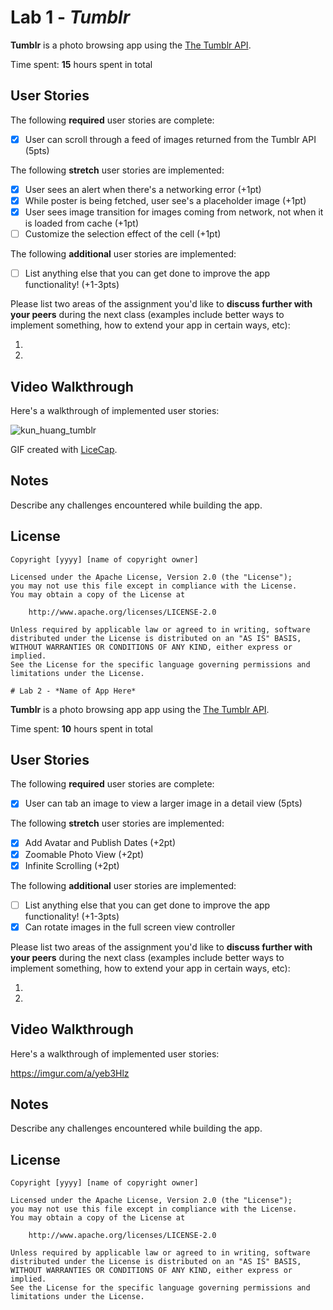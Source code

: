 # Lab 1 - *Tumblr*

**Tumblr** is a photo browsing app using the [The Tumblr API](https://www.tumblr.com/docs/en/api/v2#posts).

Time spent: **15** hours spent in total

## User Stories

The following **required** user stories are complete:

- [X] User can scroll through a feed of images returned from the Tumblr API (5pts)

The following **stretch** user stories are implemented:

- [X] User sees an alert when there's a networking error (+1pt)
- [x] While poster is being fetched, user see's a placeholder image (+1pt)
- [x] User sees image transition for images coming from network, not when it is loaded from cache (+1pt)
- [ ] Customize the selection effect of the cell (+1pt)

The following **additional** user stories are implemented:

- [ ] List anything else that you can get done to improve the app functionality! (+1-3pts)

Please list two areas of the assignment you'd like to **discuss further with your peers** during the next class (examples include better ways to implement something, how to extend your app in certain ways, etc):

1.
2.

## Video Walkthrough

Here's a walkthrough of implemented user stories:

![kun_huang_tumblr](https://user-images.githubusercontent.com/28847045/45331384-5eea2780-b538-11e8-93bc-6279770637db.gif)

GIF created with [LiceCap](http://www.cockos.com/licecap/).

## Notes

Describe any challenges encountered while building the app.

## License

    Copyright [yyyy] [name of copyright owner]

    Licensed under the Apache License, Version 2.0 (the "License");
    you may not use this file except in compliance with the License.
    You may obtain a copy of the License at

        http://www.apache.org/licenses/LICENSE-2.0

    Unless required by applicable law or agreed to in writing, software
    distributed under the License is distributed on an "AS IS" BASIS,
    WITHOUT WARRANTIES OR CONDITIONS OF ANY KIND, either express or implied.
    See the License for the specific language governing permissions and
    limitations under the License.
    
    # Lab 2 - *Name of App Here*

**Tumblr** is a photo browsing app app using the [The Tumblr API](https://www.tumblr.com/docs/en/api/v2#posts).

Time spent: **10** hours spent in total

## User Stories

The following **required** user stories are complete:

- [X] User can tab an image to view a larger image in a detail view (5pts)

The following **stretch** user stories are implemented:

- [X] Add Avatar and Publish Dates (+2pt)
- [X] Zoomable Photo View (+2pt)
- [X] Infinite Scrolling (+2pt)

The following **additional** user stories are implemented:

- [ ] List anything else that you can get done to improve the app functionality! (+1-3pts)
- [X] Can rotate images in the full screen view controller

Please list two areas of the assignment you'd like to **discuss further with your peers** during the next class (examples include better ways to implement something, how to extend your app in certain ways, etc):

1.
2.

## Video Walkthrough

Here's a walkthrough of implemented user stories:

https://imgur.com/a/yeb3Hlz


## Notes

Describe any challenges encountered while building the app.

## License

    Copyright [yyyy] [name of copyright owner]

    Licensed under the Apache License, Version 2.0 (the "License");
    you may not use this file except in compliance with the License.
    You may obtain a copy of the License at

        http://www.apache.org/licenses/LICENSE-2.0

    Unless required by applicable law or agreed to in writing, software
    distributed under the License is distributed on an "AS IS" BASIS,
    WITHOUT WARRANTIES OR CONDITIONS OF ANY KIND, either express or implied.
    See the License for the specific language governing permissions and
    limitations under the License.
